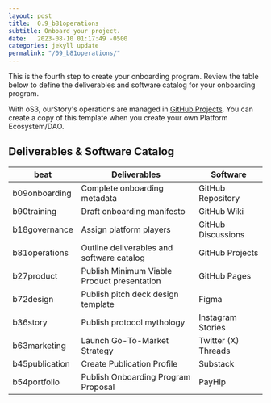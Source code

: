 ```yaml
---
layout: post
title:  0.9_b81operations
subtitle: Onboard your project.
date:   2023-08-10 01:17:49 -0500
categories: jekyll update
permalink: "/09_b81operations/"
---
```


This is the fourth step to create your onboarding program. Review the table below to define the deliverables and software catalog for your onboarding program.

With oS3, ourStory's operations are managed in [GitHub Projects](https://github.com/orgs/ourStoryNetwork/projects/7). You can create a copy of this template when you create your own Platform Ecosystem/DAO.

## Deliverables & Software Catalog

| beat          | Deliverables | Software  |
|---------------|-----------|-----------|
| b09onboarding | Complete onboarding metadata | GitHub Repository    |
| b90training   | Draft onboarding manifesto | GitHub Wiki    |
| b18governance | Assign platform players | GitHub Discussions    |
| b81operations | Outline deliverables and software catalog | GitHub Projects    |
| b27product    | Publish Minimum Viable Product presentation | GitHub Pages    |
| b72design     | Publish pitch deck design template | Figma     |
| b36story      | Publish protocol mythology | Instagram Stories |
| b63marketing  | Launch Go-To-Market Strategy | Twitter (X) Threads   |
| b45publication| Create Publication Profile | Substack  | 
| b54portfolio  | Publish Onboarding Program Proposal | PayHip    |
